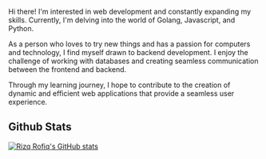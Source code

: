 Hi there! I'm interested in web development and constantly expanding my skills. Currently, I'm delving into the world of Golang, Javascript, and Python.

As a person who loves to try new things and has a passion for computers and technology, I find myself drawn to backend development. I enjoy the challenge of working with databases and creating seamless communication between the frontend and backend.

Through my learning journey, I hope to contribute to the creation of dynamic and efficient web applications that provide a seamless user experience.


<!-- # 👋 Hi, I’m Rizqulloh Brilliant 'Ainur Rofiq
- 👀 I’m interested in web development -->
<!-- - 🌱 I’m currently learning Golang, Node.js, and Next.js  -->
<!-- - 💞️ I’m looking to collaborate on ... -->
<!-- - 📫 How to reach me ... -->

## Github Stats

[![Rizq Rofiq's GitHub stats](https://github-readme-stats.vercel.app/api?username=rizqrofiq&count_private=true&show_icons=true)](https://github.com/rizqrofiq) 

<!---
rizqrofiq/rizqrofiq is a ✨ special ✨ repository because its `README.md` (this file) appears on your GitHub profile.
You can click the Preview link to take a look at your changes.
--->
